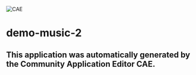 ![CAE](https://github.com/testcae/application-uat-i10/blob/master/img/logo.png)  

demo-music-2
===================


This application was automatically generated by the Community Application Editor CAE.  
---------------
